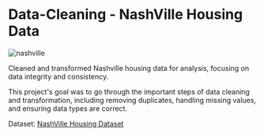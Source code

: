 # Data-Cleaning - NashVille Housing Data

![nashville](https://github.com/user-attachments/assets/ae952262-a8b8-498c-b2b4-351e52fe0b47)

Cleaned and transformed Nashville housing data for analysis, focusing on data integrity and consistency. 

This project's goal was to go through the important steps of data cleaning and transformation, including removing duplicates, handling missing values, and ensuring data types are correct.

Dataset: [NashVille Housing Dataset](https://www.kaggle.com/datasets/tmthyjames/nashville-housing-data)
